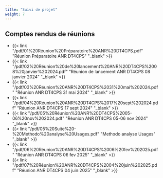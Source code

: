 ```yaml
---
title: "Suivi de projet"
weight: 7
---
```


## Comptes rendus de réunions

* {{< link "/pdf/01%20Réunion%20Préparatoire%20ANR%20DT4CPS.pdf" "Réunion Préparatoire ANR DT4CPS" "_blank" >}}
* {{< link "/pdf/02%20Réunion%20de%20lancement%20ANR%20DT4CPS%2008%20janvier%202024.pdf" "Réunion de lancement ANR DT4CPS 08 janvier 2024" "_blank" >}}
* {{< link "/pdf/03%20Réunion%20ANR%20DT4CPS%2031%20mai%202024.pdf" "Réunion ANR DT4CPS 31 mai 2024" "_blank" >}}
* {{< link "/pdf/04%20Réunion%20ANR%20DT4CPS%2017%20sept%202024.pdf" "Réunion ANR DT4CPS 17 sept 2024" "_blank" >}}
* {{< link "/pdf/05%20Réunion%20ANR%20DT4CPS%2005-06%20nov%202024.pdf" "Réunion ANR DT4CPS 05-06 nov 2024" "_blank" >}}
* {{< link "/pdf/05%20Suite%20-%20Methodo%20analyse%20Usages.pdf" "Methodo analyse Usages" "_blank" >}}
* {{< link "/pdf/06%20Réunion%20ANR%20DT4CPS%2006%20fev%202025.pdf" "Réunion ANR DT4CPS 06 fev 2025" "_blank" >}}
* {{< link "/pdf/07%20Réunion%20ANR%20DT4CPS%2004%20juin%202025.pdf" "Réunion ANR DT4CPS 04 juin 2025" "_blank" >}}